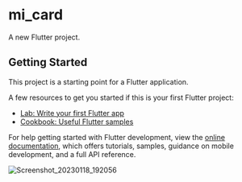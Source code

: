 # mi_card

A new Flutter project.

## Getting Started

This project is a starting point for a Flutter application.

A few resources to get you started if this is your first Flutter project:

- [Lab: Write your first Flutter app](https://docs.flutter.dev/get-started/codelab)
- [Cookbook: Useful Flutter samples](https://docs.flutter.dev/cookbook)

For help getting started with Flutter development, view the
[online documentation](https://docs.flutter.dev/), which offers tutorials,
samples, guidance on mobile development, and a full API reference.
[](url)

[](url)
![Screenshot_20230118_192056](https://user-images.githubusercontent.com/76620715/213190993-c2c13c5b-c1c4-4315-aad8-f489f77c8dba.png)

